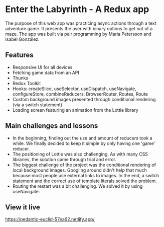 # Enter the Labyrinth - A Redux app

The purpose of this web app was practicing async actions through a text adventure game. It presents the user with binary options to get out of a maze. The app was built via pair programming by Maria Petersson and Isabel González.

## Features

- Responsive UI for all devices
- Fetching game data from an API
- Thunks
- Redux Toolkit
- Hooks: createSlice, useSelector, useDispatch, useNavigate, configureStore, combineReducers, BrowserRouter, Routes, Route
- Custom background images presented through conditional rendering (via a switch statement)
- Loading screen featuring an animation from the Lottie library

## Main challenges and lessons

- In the beginning, finding out the use and amount of reducers took a while. We finally decided to keep it simple by only having one 'game' reducer.
- The positioning of Lottie was also challenging. As with many CSS libraries, the solution came through trial and error.
- The biggest challenge of the project was the conditional rendering of local background images. Googling around didn't help that much because most people use external links to images. In the end, a switch statement and the correct use of template literals solved the problem.
- Routing the restart was a bit challenging. We solved it by using useNavigate.

## View it live

https://pedantic-euclid-57ea62.netlify.app/
